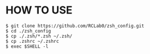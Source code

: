 # HOW TO USE
```shell
$ git clone https://github.com/RCLab0/zsh_config.git
$ cd ./zsh_config
$ cp ./.zsh/*.zsh ~/.zsh/
$ cp .zshrc ~/.zshrc
$ exec $SHELL -l
```